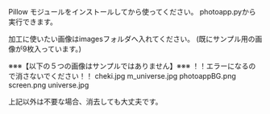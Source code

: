 Pillow モジュールをインストールしてから使ってください。
photoapp.pyから実行できます。

加工に使いたい画像はimagesフォルダへ入れてください。
(既にサンプル用の画像が9枚入っています。)

※※※【以下の５つの画像はサンプルではありません】※※※
！！エラーになるので消さないでください！！
cheki.jpg
m_universe.jpg
photoappBG.png
screen.png
universe.jpg

上記以外は不要な場合、消去しても大丈夫です。

